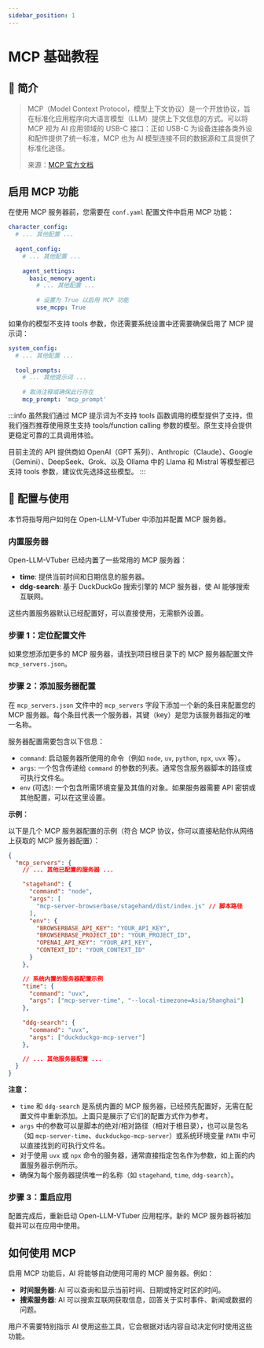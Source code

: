 ```yaml
---
sidebar_position: 1
---
```


# MCP 基础教程

## 📄 简介

> MCP（Model Context Protocol，模型上下文协议）是一个开放协议，旨在标准化应用程序向大语言模型（LLM）提供上下文信息的方式。可以将 MCP 视为 AI 应用领域的 USB-C 接口：正如 USB-C 为设备连接各类外设和配件提供了统一标准，MCP 也为 AI 模型连接不同的数据源和工具提供了标准化途径。
> 
> 来源：[MCP 官方文档](https://modelcontextprotocol.io/introduction)

## 启用 MCP 功能

在使用 MCP 服务器前，您需要在 `conf.yaml` 配置文件中启用 MCP 功能：

```yaml
character_config:
  # ... 其他配置 ...
  
  agent_config:
    # ... 其他配置 ...
    
    agent_settings:
      basic_memory_agent:
        # ... 其他配置 ...
        
        # 设置为 True 以启用 MCP 功能
        use_mcpp: True
```

如果你的模型不支持 tools 参数，你还需要系统设置中还需要确保启用了 MCP 提示词：

```yaml
system_config:
  # ... 其他配置 ...
  
  tool_prompts:
    # ... 其他提示词 ...
    
    # 取消注释或确保此行存在
    mcp_prompt: 'mcp_prompt'
```

:::info
虽然我们通过 MCP 提示词为不支持 tools 函数调用的模型提供了支持，但我们强烈推荐使用原生支持 tools/function calling 参数的模型。原生支持会提供更稳定可靠的工具调用体验。

目前主流的 API 提供商如 OpenAI（GPT 系列）、Anthropic（Claude）、Google（Gemini）、DeepSeek、Grok、以及 Ollama 中的 Llama 和 Mistral 等模型都已支持 tools 参数，建议优先选择这些模型。
:::


## 🔧 配置与使用

本节将指导用户如何在 Open-LLM-VTuber 中添加并配置 MCP 服务器。

### 内置服务器

Open-LLM-VTuber 已经内置了一些常用的 MCP 服务器：

- **time**: 提供当前时间和日期信息的服务器。
- **ddg-search**: 基于 DuckDuckGo 搜索引擎的 MCP 服务器，使 AI 能够搜索互联网。

这些内置服务器默认已经配置好，可以直接使用，无需额外设置。

### 步骤 1：定位配置文件

如果您想添加更多的 MCP 服务器，请找到项目根目录下的 MCP 服务器配置文件 `mcp_servers.json`。

### 步骤 2：添加服务器配置

在 `mcp_servers.json` 文件中的 `mcp_servers` 字段下添加一个新的条目来配置您的 MCP 服务器。每个条目代表一个服务器，其键（key）是您为该服务器指定的唯一名称。

服务器配置需要包含以下信息：

-   `command`: 启动服务器所使用的命令（例如 `node`, `uv`, `python`, `npx`, `uvx` 等）。
-   `args`: 一个包含传递给 `command` 的参数的列表。通常包含服务器脚本的路径或可执行文件名。
-   `env` (可选): 一个包含所需环境变量及其值的对象。如果服务器需要 API 密钥或其他配置，可以在这里设置。

**示例：**

以下是几个 MCP 服务器配置的示例（符合 MCP 协议，你可以直接粘贴你从网络上获取的 MCP 服务器配置）：

```json
{
  "mcp_servers": {
    // ... 其他已配置的服务器 ...

    "stagehand": {
      "command": "node",
      "args": [
        "mcp-server-browserbase/stagehand/dist/index.js" // 脚本路径
      ],
      "env": {
        "BROWSERBASE_API_KEY": "YOUR_API_KEY",
        "BROWSERBASE_PROJECT_ID": "YOUR_PROJECT_ID",
        "OPENAI_API_KEY": "YOUR_API_KEY",
        "CONTEXT_ID": "YOUR_CONTEXT_ID"
      }
    },

    // 系统内置的服务器配置示例
    "time": {
      "command": "uvx",
      "args": ["mcp-server-time", "--local-timezone=Asia/Shanghai"]
    },
    
    "ddg-search": {
      "command": "uvx",
      "args": ["duckduckgo-mcp-server"]
    },

    // ... 其他服务器配置 ...
  }
}
```

**注意：**

-   `time` 和 `ddg-search` 是系统内置的 MCP 服务器，已经预先配置好，无需在配置文件中重新添加。上面只是展示了它们的配置方式作为参考。
-   `args` 中的参数可以是脚本的绝对/相对路径（相对于根目录），也可以是包名（如 `mcp-server-time`、`duckduckgo-mcp-server`）或系统环境变量 `PATH` 中可以直接找到的可执行文件名。
-   对于使用 `uvx` 或 `npx` 命令的服务器，通常直接指定包名作为参数，如上面的内置服务器示例所示。
-   确保为每个服务器提供唯一的名称（如 `stagehand`, `time`, `ddg-search`）。

### 步骤 3：重启应用

配置完成后，重新启动 Open-LLM-VTuber 应用程序。新的 MCP 服务器将被加载并可以在应用中使用。

## 如何使用 MCP

启用 MCP 功能后，AI 将能够自动使用可用的 MCP 服务器。例如：

- **时间服务器**: AI 可以查询和显示当前时间、日期或特定时区的时间。
- **搜索服务器**: AI 可以搜索互联网获取信息，回答关于实时事件、新闻或数据的问题。

用户不需要特别指示 AI 使用这些工具，它会根据对话内容自动决定何时使用这些功能。